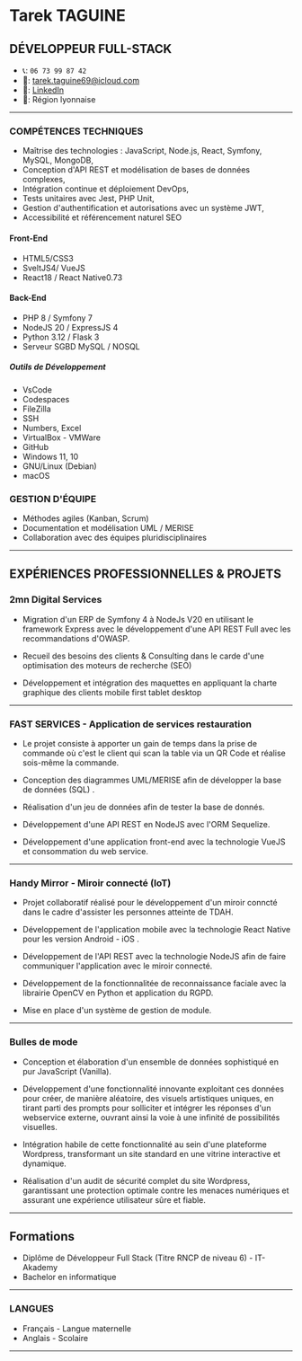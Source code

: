 # Tarek TAGUINE
## DÉVELOPPEUR FULL-STACK

- 📞: `06 73 99 87 42`
- 📧: [tarek.taguine69@icloud.com](mailto:tarek.taguine9@icloud.com)
- 🔗: [LinkedIn](https://www.linkedin.com/in/tarek-nordine-taguine/)
- 📍: Région lyonnaise

---

### COMPÉTENCES TECHNIQUES  
 - Maîtrise des technologies : JavaScript, Node.js, React, Symfony, MySQL, MongoDB,
 - Conception d'API REST et modélisation de bases de données complexes,
 - Intégration continue et déploiement DevOps,
 - Tests unitaires avec Jest, PHP Unit,
 - Gestion d'authentification et autorisations avec un système JWT,
 - Accessibilité et référencement naturel SEO

#### Front-End
 - HTML5/CSS3
 - SveltJS4/ VueJS
 - React18 / React Native0.73

#### Back-End
  - PHP 8 / Symfony 7
  - NodeJS 20 / ExpressJS 4
  - Python 3.12 / Flask 3
  - Serveur SGBD MySQL / NOSQL

##### Outils de Développement
- VsCode
- Codespaces
- FileZilla
- SSH
- Numbers, Excel
- VirtualBox - VMWare
- GitHub
- Windows 11, 10
- GNU/Linux (Debian)
- macOS

### GESTION D'ÉQUIPE 
- Méthodes agiles (Kanban, Scrum)
- Documentation et modélisation UML / MERISE
- Collaboration avec des équipes pluridisciplinaires

---

## EXPÉRIENCES PROFESSIONNELLES & PROJETS

### 2mn Digital Services

- Migration d'un ERP de Symfony 4 à NodeJs V20 en utilisant le framework Express avec le développement d'une API REST Full avec les recommandations d'OWASP.

- Recueil des besoins des clients & Consulting dans le carde d'une optimisation des moteurs de recherche (SEO)

- Développement et intégration des maquettes en appliquant la charte graphique des clients mobile first tablet desktop

---


### FAST SERVICES - Application de services restauration
- Le projet consiste à apporter un gain de temps dans la prise de commande où c'est le client qui scan la table via un QR Code et réalise sois-même la commande.
  
- Conception des diagrammes UML/MERISE afin de développer la base de données (SQL) .
  
- Réalisation d'un jeu de données afin de tester la base de donnés.
  
- Développement d'une API REST en NodeJS avec l'ORM Sequelize.
  
- Développement d'une application front-end avec la technologie VueJS et consommation du web service.

---

### Handy Mirror - Miroir connecté (IoT)
- Projet collaboratif réalisé pour le développement d'un miroir conncté dans le cadre d'assister les personnes atteinte de TDAH.
  
- Développement de l'application mobile avec la technologie React Native pour les version Android - iOS .
  
- Développement de l'API REST avec la technologie NodeJS afin de faire communiquer l'application avec le miroir connecté.
  
- Développement de la fonctionnalitée de reconnaissance faciale avec la librairie OpenCV en Python et application du RGPD.
  
- Mise en place d'un système de gestion de module.

---

### Bulles de mode 
- Conception et élaboration d'un ensemble de données sophistiqué en pur JavaScript (Vanilla).

- Développement d'une fonctionnalité innovante exploitant ces données pour créer, de manière aléatoire, des visuels artistiques uniques, en tirant parti des prompts pour solliciter et intégrer les réponses d'un webservice externe, ouvrant ainsi la voie à une infinité de possibilités visuelles.
  
- Intégration habile de cette fonctionnalité au sein d'une plateforme Wordpress, transformant un site standard en une vitrine interactive et dynamique.

- Réalisation d'un audit de sécurité complet du site Wordpress, garantissant une protection optimale contre les menaces numériques et assurant une expérience utilisateur sûre et fiable.

---

## Formations

- Diplôme de Développeur Full Stack (Titre RNCP de niveau 6) - IT-Akademy   
- Bachelor en informatique
---

### LANGUES
- Français - Langue maternelle
- Anglais - Scolaire

---
